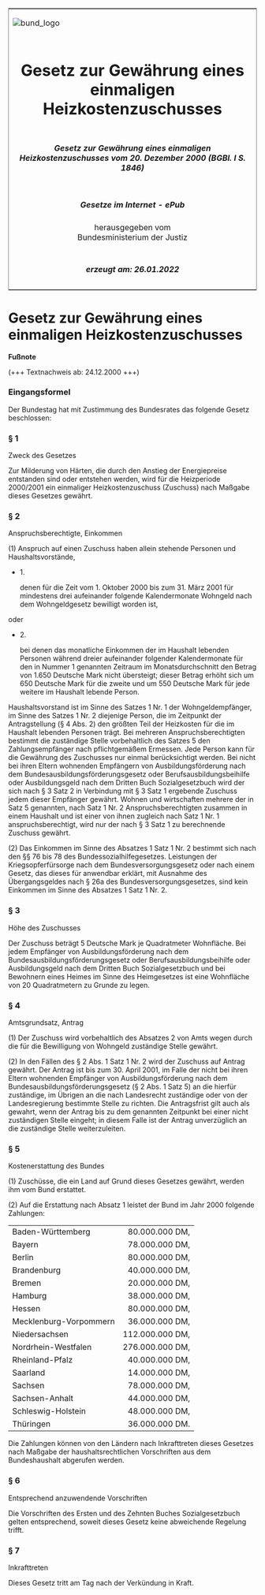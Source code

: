 <span id="DECKBLATT.html"></span>

<table border="0" frame="border" width="100%">

<tr valign="top">

<td align="left">

![bund\_logo](BfJ_2021_Web_de_de.gif)

</td>

<td align="right">

 

</td>

</tr>

<tr align="center" valign="middle">

<td colspan="2">

# Gesetz zur Gewährung eines einmaligen Heizkostenzuschusses

</td>

</tr>

<tr align="center" valign="middle">

<td colspan="2">

##### Gesetz zur Gewährung eines einmaligen Heizkostenzuschusses vom 20. Dezember 2000 (BGBl. I S. 1846)

</td>

</tr>

<tr align="center" valign="middle">

<td colspan="2">

  
  

##### Gesetze im Internet - ePub  
  
herausgegeben vom  
Bundesministerium der Justiz

</td>

</tr>

<tr align="center" valign="bottom">

<td colspan="2">

  
  

##### erzeugt am: 26.01.2022

</td>

</tr>

</table>

<span id="BJNR184600000.html"></span>

# Gesetz zur Gewährung eines einmaligen Heizkostenzuschusses

<div>

  
**Fußnote**

<div class="jnhtml">

<div>

<div class="jurAbsatz">

(+++ Textnachweis ab: 24.12.2000 +++)

</div>

</div>

</div>

</div>

<span id="BJNR184600000BJNE000100305.html"></span>

### Eingangsformel  

<div>

<div class="jnhtml">

<div>

<div class="jurAbsatz">

Der Bundestag hat mit Zustimmung des Bundesrates das folgende Gesetz
beschlossen:

</div>

</div>

</div>

</div>

<span id="BJNR184600000BJNE000200305.html"></span>

### § 1  
Zweck des Gesetzes

<div>

<div class="jnhtml">

<div>

<div class="jurAbsatz">

Zur Milderung von Härten, die durch den Anstieg der Energiepreise
entstanden sind oder entstehen werden, wird für die Heizperiode
2000/2001 ein einmaliger Heizkostenzuschuss (Zuschuss) nach Maßgabe
dieses Gesetzes gewährt.

</div>

</div>

</div>

</div>

<span id="BJNR184600000BJNE000300305.html"></span>

### § 2  
Anspruchsberechtigte, Einkommen

<div>

<div class="jnhtml">

<div>

<div class="jurAbsatz">

(1) Anspruch auf einen Zuschuss haben allein stehende Personen und
Haushaltsvorstände,

  - 1\.
    
    <div style="">
    
    denen für die Zeit vom 1. Oktober 2000 bis zum 31. März 2001 für
    mindestens drei aufeinander folgende Kalendermonate Wohngeld nach
    dem Wohngeldgesetz bewilligt worden ist,
    
    </div>

oder

  - 2\.
    
    <div style="">
    
    bei denen das monatliche Einkommen der im Haushalt lebenden Personen
    während dreier aufeinander folgender Kalendermonate für den in
    Nummer 1 genannten Zeitraum im Monatsdurchschnitt den Betrag von
    1.650 Deutsche Mark nicht übersteigt; dieser Betrag erhöht sich um
    650 Deutsche Mark für die zweite und um 550 Deutsche Mark für jede
    weitere im Haushalt lebende Person.
    
    </div>

Haushaltsvorstand ist im Sinne des Satzes 1 Nr. 1 der Wohngeldempfänger,
im Sinne des Satzes 1 Nr. 2 diejenige Person, die im Zeitpunkt der
Antragstellung (§ 4 Abs. 2) den größten Teil der Heizkosten für die im
Haushalt lebenden Personen trägt. Bei mehreren Anspruchsberechtigten
bestimmt die zuständige Stelle vorbehaltlich des Satzes 5 den
Zahlungsempfänger nach pflichtgemäßem Ermessen. Jede Person kann für die
Gewährung des Zuschusses nur einmal berücksichtigt werden. Bei nicht bei
ihren Eltern wohnenden Empfängern von Ausbildungsförderung nach dem
Bundesausbildungsförderungsgesetz oder Berufsausbildungsbeihilfe oder
Ausbildungsgeld nach dem Dritten Buch Sozialgesetzbuch wird der sich
nach § 3 Satz 2 in Verbindung mit § 3 Satz 1 ergebende Zuschuss jedem
dieser Empfänger gewährt. Wohnen und wirtschaften mehrere der in Satz 5
genannten, nach Satz 1 Nr. 2 Anspruchsberechtigten zusammen in einem
Haushalt und ist einer von ihnen zugleich nach Satz 1 Nr. 1
anspruchsberechtigt, wird nur der nach § 3 Satz 1 zu berechnende
Zuschuss gewährt.

</div>

<div class="jurAbsatz">

(2) Das Einkommen im Sinne des Absatzes 1 Satz 1 Nr. 2 bestimmt sich
nach den §§ 76 bis 78 des Bundessozialhilfegesetzes. Leistungen der
Kriegsopferfürsorge nach dem Bundesversorgungsgesetz oder nach einem
Gesetz, das dieses für anwendbar erklärt, mit Ausnahme des
Übergangsgeldes nach § 26a des Bundesversorgungsgesetzes, sind kein
Einkommen im Sinne des Absatzes 1 Satz 1 Nr. 2.

</div>

</div>

</div>

</div>

<span id="BJNR184600000BJNE000400305.html"></span>

### § 3  
Höhe des Zuschusses

<div>

<div class="jnhtml">

<div>

<div class="jurAbsatz">

Der Zuschuss beträgt 5 Deutsche Mark je Quadratmeter Wohnfläche. Bei
jedem Empfänger von Ausbildungsförderung nach dem
Bundesausbildungsförderungsgesetz oder Berufsausbildungsbeihilfe oder
Ausbildungsgeld nach dem Dritten Buch Sozialgesetzbuch und bei Bewohnern
eines Heimes im Sinne des Heimgesetzes ist eine Wohnfläche von 20
Quadratmetern zu Grunde zu legen.

</div>

</div>

</div>

</div>

<span id="BJNR184600000BJNE000500305.html"></span>

### § 4  
Amtsgrundsatz, Antrag

<div>

<div class="jnhtml">

<div>

<div class="jurAbsatz">

(1) Der Zuschuss wird vorbehaltlich des Absatzes 2 von Amts wegen durch
die für die Bewilligung von Wohngeld zuständige Stelle gewährt.

</div>

<div class="jurAbsatz">

(2) In den Fällen des § 2 Abs. 1 Satz 1 Nr. 2 wird der Zuschuss auf
Antrag gewährt. Der Antrag ist bis zum 30. April 2001, im Falle der
nicht bei ihren Eltern wohnenden Empfänger von Ausbildungsförderung nach
dem Bundesausbildungsförderungsgesetz (§ 2 Abs. 1 Satz 5) an die hierfür
zuständige, im Übrigen an die nach Landesrecht zuständige oder von der
Landesregierung bestimmte Stelle zu richten. Die Antragsfrist gilt auch
als gewahrt, wenn der Antrag bis zu dem genannten Zeitpunkt bei einer
nicht zuständigen Stelle eingeht; in diesem Falle ist der Antrag
unverzüglich an die zuständige Stelle weiterzuleiten.

</div>

</div>

</div>

</div>

<span id="BJNR184600000BJNE000600305.html"></span>

### § 5  
Kostenerstattung des Bundes

<div>

<div class="jnhtml">

<div>

<div class="jurAbsatz">

(1) Zuschüsse, die ein Land auf Grund dieses Gesetzes gewährt, werden
ihm vom Bund erstattet.

</div>

<div class="jurAbsatz">

(2) Auf die Erstattung nach Absatz 1 leistet der Bund im Jahr 2000
folgende Zahlungen:  
  

|                        |                 |
| :--------------------- | --------------: |
| Baden-Württemberg      |  80.000.000 DM, |
| Bayern                 |  78.000.000 DM, |
| Berlin                 |  80.000.000 DM, |
| Brandenburg            |  40.000.000 DM, |
| Bremen                 |  20.000.000 DM, |
| Hamburg                |  38.000.000 DM, |
| Hessen                 |  80.000.000 DM, |
| Mecklenburg-Vorpommern |  36.000.000 DM, |
| Niedersachsen          | 112.000.000 DM, |
| Nordrhein-Westfalen    | 276.000.000 DM, |
| Rheinland-Pfalz        |  40.000.000 DM, |
| Saarland               |  14.000.000 DM, |
| Sachsen                |  78.000.000 DM, |
| Sachsen-Anhalt         |  44.000.000 DM, |
| Schleswig-Holstein     |  48.000.000 DM, |
| Thüringen              |  36.000.000 DM. |

  
  
Die Zahlungen können von den Ländern nach Inkrafttreten dieses Gesetzes
nach Maßgabe der haushaltsrechtlichen Vorschriften aus dem
Bundeshaushalt abgerufen werden.

</div>

</div>

</div>

</div>

<span id="BJNR184600000BJNE000700305.html"></span>

### § 6  
Entsprechend anzuwendende Vorschriften

<div>

<div class="jnhtml">

<div>

<div class="jurAbsatz">

Die Vorschriften des Ersten und des Zehnten Buches Sozialgesetzbuch
gelten entsprechend, soweit dieses Gesetz keine abweichende Regelung
trifft.

</div>

</div>

</div>

</div>

<span id="BJNR184600000BJNE000800305.html"></span>

### § 7  
Inkrafttreten

<div>

<div class="jnhtml">

<div>

<div class="jurAbsatz">

Dieses Gesetz tritt am Tag nach der Verkündung in Kraft.

</div>

</div>

</div>

</div>
